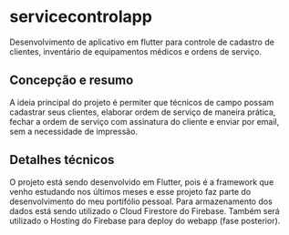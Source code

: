 # servicecontrolapp

Desenvolvimento de aplicativo em flutter para controle de cadastro de clientes, inventário de equipamentos médicos e ordens de serviço.

## Concepção e resumo

A ideia principal do projeto é permiter que técnicos de campo possam cadastrar seus clientes, elaborar ordem de serviço de maneira prática, fechar a ordem de serviço com assinatura do cliente e enviar por email, sem a necessidade de impressão.

## Detalhes técnicos

O projeto está sendo desenvolvido em Flutter, pois é a framework que venho estudando nos últimos meses e esse projeto faz parte do desenvolvimento do meu portifólio pessoal. 
Para armazenamento dos dados está sendo utilizado o Cloud Firestore do Firebase. Também será utilizado o Hosting do Firebase para deploy do webapp (fase posterior).
<div>
  <img src='https://github.com/ramonbasilio/servicecontrolapp/assets/37743546/47344311-a7ed-4af1-9b5b-51c33c688630', width="500px>
</div>



